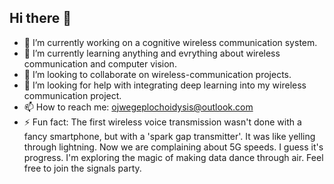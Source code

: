 ## Hi there 👋

- 🔭 I’m currently working on a cognitive wireless communication system.
- 🌱 I’m currently learning anything and evrything about wireless communication and computer vision.
- 👯 I’m looking to collaborate on wireless-communication projects.
- 🤔 I’m looking for help with integrating deep learning into my wireless communication project.
- 📫 How to reach me: ojwegeplochoidysis@outlook.com
- ⚡ Fun fact: The first wireless voice transmission wasn't done with a fancy smartphone, but with a 'spark gap transmitter'. It was like yelling through lightning. Now we are complaining about 5G speeds. I guess it's progress. I'm exploring the magic of making data dance through air. Feel free to join the signals party.
